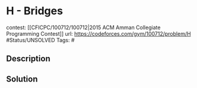 # H - Bridges

contest: [[CFICPC/100712/100712|2015 ACM Amman Collegiate Programming Contest]]
url: https://codeforces.com/gym/100712/problem/H
#Status/UNSOLVED
Tags: #

## Description

## Solution

